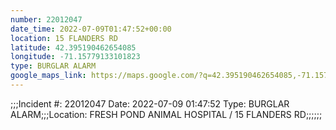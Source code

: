 ```yaml
---
number: 22012047
date_time: 2022-07-09T01:47:52+00:00
location: 15 FLANDERS RD
latitude: 42.395190462654085
longitude: -71.15779133101823
type: BURGLAR ALARM
google_maps_link: https://maps.google.com/?q=42.395190462654085,-71.15779133101823
---
```


;;;Incident #: 22012047  Date: 2022-07-09 01:47:52   Type: BURGLAR ALARM;;;Location: FRESH POND ANIMAL HOSPITAL / 15 FLANDERS RD;;;;;;
